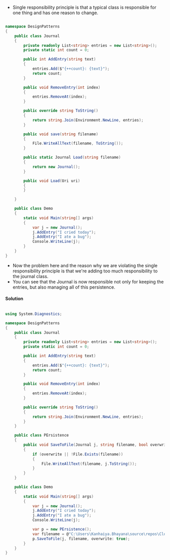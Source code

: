
- Single responsibility principle is that a typical class is responsible for one thing and has one reason to change.

```cs

namespace DesignPatterns
{
    public class Journal
    {
        private readonly List<string> entries = new List<string>();
        private static int count = 0;

        public int AddEntry(string text)
        {
            entries.Add($"{++count}: {text}");
            return count;
        }

        public void RemoveEntry(int index)
        {
            entries.RemoveAt(index);
        }

        public override string ToString()
        {
            return string.Join(Environment.NewLine, entries);
        }

        public void save(string filename)
        {
            File.WriteAllText(filename, ToString());
        }

        public static Journal Load(string filename)
        {
            return new Journal();
        }

        public void Load(Uri uri)
        {
        }

    }

    public class Demo
    {
        static void Main(string[] args)
        {
            var j = new Journal();
            j.AddEntry("I cried today");
            j.AddEntry("I ate a bug");
            Console.WriteLine(j);
        }
    }
}
```

- Now the problem here and the reason why we are violating the single responsibility principle is that we're adding too much responsibility to the journal class. 
- You can see that the Journal is now responsible not only for keeping the entries, but also managing all of this persistence.



#### Solution

```cs

using System.Diagnostics;

namespace DesignPatterns
{
    public class Journal
    {
        private readonly List<string> entries = new List<string>();
        private static int count = 0;

        public int AddEntry(string text)
        {
            entries.Add($"{++count}: {text}");
            return count;
        }

        public void RemoveEntry(int index)
        {
            entries.RemoveAt(index);
        }

        public override string ToString()
        {
            return string.Join(Environment.NewLine, entries);
        }        
    }

    public class PErsistence
    {
        public void SaveToFile(Journal j, string filename, bool overwrite = false)
        {
            if (overwrite || !File.Exists(filename))
            {
                File.WriteAllText(filename, j.ToString());
            }
        }
    }

    public class Demo
    {
        static void Main(string[] args)
        {
            var j = new Journal();
            j.AddEntry("I cried today");
            j.AddEntry("I ate a bug");
            Console.WriteLine(j);

            var p = new PErsistence();
            var filename = @"C:\Users\Kanhaiya.Bhayana\source\repos\Cloud\DesignPatterns\DesignPatterns.Solid\temp\journal.txt";
            p.SaveToFile(j, filename, overwrite: true);
        }
    }
}
```

